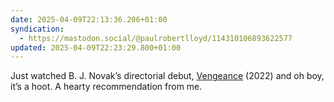 ```yaml
---
date: 2025-04-09T22:13:36.206+01:00
syndication:
  - https://mastodon.social/@paulrobertlloyd/114310106893622577
updated: 2025-04-09T22:23:29.800+01:00
---
```


Just watched B. J. Novak’s directorial debut, [Vengeance](https://www.imdb.com/title/tt11976532/) (2022) and oh boy, it’s a hoot. A hearty recommendation from me.
